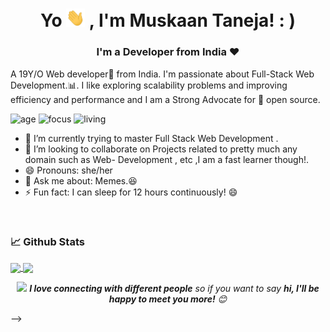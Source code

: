 <h1 align="center">Yo <img src="https://raw.githubusercontent.com/ABSphreak/ABSphreak/master/gifs/Hi.gif" width="30px"> , I'm Muskaan Taneja! : ) </h1>

<h3 align="center">I'm a Developer from India ❤</h3>
  
A 19Y/O  Web developer🎯 from India. I'm passionate about Full-Stack Web Development.:bar_chart:. I like exploring scalability problems and improving efficiency and performance and I am a Strong Advocate for 📜 open source. 


![age](https://img.shields.io/badge/Age-19-blue)
![focus](https://img.shields.io/badge/Focus-FullStack-brightgreen)
![living](https://img.shields.io/badge/Living-India-3c9)


- 🌱 I’m currently trying to master Full Stack Web Development .
- 👯 I’m looking to collaborate on Projects related to pretty much any domain such as Web- Development , etc ,I am a fast learner though!.
- 😄 Pronouns: she/her
- 💬 Ask me about: Memes.😆
- ⚡ Fun fact: I can sleep for 12 hours continuously! 😄 
<br />


### 📈 Github Stats
<div float= "left">
<a href="https://github.com/MuskaanTaneja">
<img width="45%" align="center" src="https://github-readme-stats.vercel.app/api?username=MuskaanTaneja&layout=compact&show_icons=true&include_all_commits=true&theme=blue-green&count_private=true">
  </a>
  
<a href="https://github.com/MuskaanTaneja">
<img width="45%" align="center" src="https://github-readme-streak-stats.herokuapp.com/?user=MuskaanTaneja&layout=compact&theme=radical&custom_title=streak-stats-ty&hide_border=false&layout=compact" />
  </a>
</div>






<p align="center">
  <img src="https://media.giphy.com/media/LnQjpWaON8nhr21vNW/giphy.gif" width="60"> <em><b>I love connecting with different people</b> so if you want to say <b>hi, I'll be happy to meet you more!</b> 😊</em>

<!--
*MuskaanTaneja/MuskaanTaneja* is a ✨ special ✨ repository because its `README.md` (this file) appears on your GitHub profile.

Here are some ideas to get you started:

- 🔭 I’m currently working on ...
- 🌱 I’m currently learning ...
- 👯 I’m looking to collaborate on ...
- 🤔 I’m looking for help with ...
- 💬 Ask me about ...
- 📫 How to reach me: ...
- 😄 Pronouns: ...
- ⚡ Fun fact: ...
-->












<!-- ### Hi there 👋

<!--
**muskaantaneja/muskaantaneja** is a ✨ _special_ ✨ repository because its `README.md` (this file) appears on your GitHub profile.

Here are some ideas to get you started:

- 🔭 I’m currently working on ...
- 🌱 I’m currently learning ...
- 👯 I’m looking to collaborate on ...
- 🤔 I’m looking for help with ...
- 💬 Ask me about ...
- 📫 How to reach me: ...
- 😄 Pronouns: ...
- ⚡ Fun fact: ...
-->
 -->
